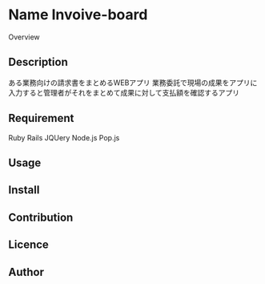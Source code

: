 Name
  Invoive-board
====

Overview

## Description
  ある業務向けの請求書をまとめるWEBアプリ
  業務委託で現場の成果をアプリに入力すると管理者がそれをまとめて成果に対して支払額を確認するアプリ

## Requirement
  Ruby
  Rails
  JQUery
  Node.js
  Pop.js

## Usage

## Install

## Contribution

## Licence

## Author


